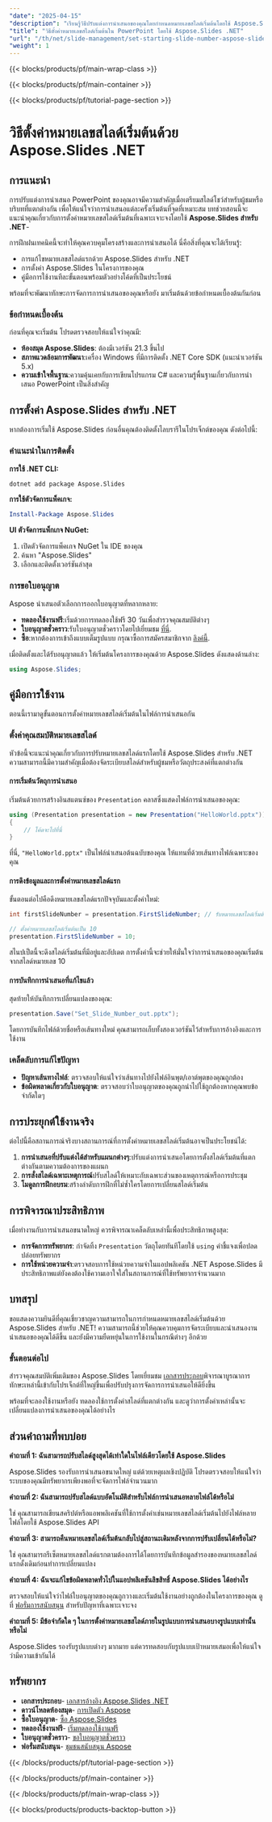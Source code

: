 ```yaml
---
"date": "2025-04-15"
"description": "เรียนรู้วิธีปรับแต่งการนำเสนอของคุณโดยกำหนดหมายเลขสไลด์เริ่มต้นโดยใช้ Aspose.Slides สำหรับ .NET คู่มือนี้ประกอบด้วยแนวทางทีละขั้นตอนและตัวอย่างโค้ด"
"title": "วิธีตั้งค่าหมายเลขสไลด์เริ่มต้นใน PowerPoint โดยใช้ Aspose.Slides .NET"
"url": "/th/net/slide-management/set-starting-slide-number-aspose-slides-net/"
"weight": 1
---
```


{{< blocks/products/pf/main-wrap-class >}}

{{< blocks/products/pf/main-container >}}

{{< blocks/products/pf/tutorial-page-section >}}
# วิธีตั้งค่าหมายเลขสไลด์เริ่มต้นด้วย Aspose.Slides .NET

## การแนะนำ

การปรับแต่งการนำเสนอ PowerPoint ของคุณอาจมีความสำคัญเมื่อเตรียมสไลด์โชว์สำหรับผู้ชมหรือบริบทที่แตกต่างกัน เพื่อให้แน่ใจว่าการนำเสนอแต่ละครั้งเริ่มต้นที่จุดที่เหมาะสม บทช่วยสอนนี้จะแนะนำคุณเกี่ยวกับการตั้งค่าหมายเลขสไลด์เริ่มต้นที่เฉพาะเจาะจงโดยใช้ **Aspose.Slides สำหรับ .NET**-

การฝึกฝนเทคนิคนี้จะทำให้คุณควบคุมโครงสร้างและการนำเสนอได้ นี่คือสิ่งที่คุณจะได้เรียนรู้:

- การแก้ไขหมายเลขสไลด์แรกด้วย Aspose.Slides สำหรับ .NET
- การตั้งค่า Aspose.Slides ในโครงการของคุณ
- คู่มือการใช้งานทีละขั้นตอนพร้อมตัวอย่างโค้ดที่เป็นประโยชน์

พร้อมที่จะพัฒนาทักษะการจัดการการนำเสนอของคุณหรือยัง มาเริ่มต้นด้วยข้อกำหนดเบื้องต้นกันก่อน

### ข้อกำหนดเบื้องต้น

ก่อนที่คุณจะเริ่มต้น โปรดตรวจสอบให้แน่ใจว่าคุณมี:

- **ห้องสมุด Aspose.Slides**: ต้องมีเวอร์ชัน 21.3 ขึ้นไป
- **สภาพแวดล้อมการพัฒนา**:เครื่อง Windows ที่มีการติดตั้ง .NET Core SDK (แนะนำเวอร์ชัน 5.x)
- **ความเข้าใจพื้นฐาน**:ความคุ้นเคยกับการเขียนโปรแกรม C# และความรู้พื้นฐานเกี่ยวกับการนำเสนอ PowerPoint เป็นสิ่งสำคัญ

## การตั้งค่า Aspose.Slides สำหรับ .NET

หากต้องการเริ่มใช้ Aspose.Slides ก่อนอื่นคุณต้องติดตั้งไลบรารีในโปรเจ็กต์ของคุณ ดังต่อไปนี้:

### คำแนะนำในการติดตั้ง

**การใช้ .NET CLI:**

```bash
dotnet add package Aspose.Slides
```

**การใช้ตัวจัดการแพ็คเกจ:**

```powershell
Install-Package Aspose.Slides
```

**UI ตัวจัดการแพ็กเกจ NuGet:**

1. เปิดตัวจัดการแพ็คเกจ NuGet ใน IDE ของคุณ
2. ค้นหา "Aspose.Slides"
3. เลือกและติดตั้งเวอร์ชันล่าสุด

### การขอใบอนุญาต

Aspose นำเสนอตัวเลือกการออกใบอนุญาตที่หลากหลาย:

- **ทดลองใช้งานฟรี**:เริ่มด้วยการทดลองใช้ฟรี 30 วันเพื่อสำรวจคุณสมบัติต่างๆ
- **ใบอนุญาตชั่วคราว**:รับใบอนุญาตชั่วคราวโดยไปเยี่ยมชม [ที่นี่](https://purchase-aspose.com/temporary-license/).
- **ซื้อ**:หากต้องการเข้าถึงแบบเต็มรูปแบบ กรุณาซื้อการสมัครสมาชิกจาก [ลิงค์นี้](https://purchase-aspose.com/buy).

เมื่อติดตั้งและได้รับอนุญาตแล้ว ให้เริ่มต้นโครงการของคุณด้วย Aspose.Slides ดังแสดงด้านล่าง:

```csharp
using Aspose.Slides;
```

## คู่มือการใช้งาน

ตอนนี้เรามาดูขั้นตอนการตั้งค่าหมายเลขสไลด์เริ่มต้นในไฟล์การนำเสนอกัน

### ตั้งค่าคุณสมบัติหมายเลขสไลด์

หัวข้อนี้จะแนะนำคุณเกี่ยวกับการปรับหมายเลขสไลด์แรกโดยใช้ Aspose.Slides สำหรับ .NET ความสามารถนี้มีความสำคัญเมื่อต้องจัดระเบียบสไลด์สำหรับผู้ชมหรือวัตถุประสงค์ที่แตกต่างกัน

#### การเริ่มต้นวัตถุการนำเสนอ

เริ่มต้นด้วยการสร้างอินสแตนซ์ของ `Presentation` คลาสซึ่งแสดงไฟล์การนำเสนอของคุณ:

```csharp
using (Presentation presentation = new Presentation("HelloWorld.pptx"))
{
    // โค้ดจะไปที่นี่
}
```

ที่นี่, `"HelloWorld.pptx"` เป็นไฟล์นำเสนอต้นฉบับของคุณ ให้แทนที่ด้วยเส้นทางไฟล์เฉพาะของคุณ

#### การดึงข้อมูลและการตั้งค่าหมายเลขสไลด์แรก

ขั้นตอนต่อไปคือดึงหมายเลขสไลด์แรกปัจจุบันและตั้งค่าใหม่:

```csharp
int firstSlideNumber = presentation.FirstSlideNumber; // รับหมายเลขสไลด์เริ่มต้นปัจจุบัน

// ตั้งค่าหมายเลขสไลด์เริ่มต้นเป็น 10
presentation.FirstSlideNumber = 10;
```

สไนปเป็ตนี้จะดึงสไลด์เริ่มต้นที่มีอยู่และอัปเดต การตั้งค่านี้จะช่วยให้มั่นใจว่าการนำเสนอของคุณเริ่มต้นจากสไลด์หมายเลข 10

#### การบันทึกการนำเสนอที่แก้ไขแล้ว

สุดท้ายให้บันทึกการเปลี่ยนแปลงของคุณ:

```csharp
presentation.Save("Set_Slide_Number_out.pptx");
```

โดยการบันทึกไฟล์ด้วยชื่อหรือเส้นทางใหม่ คุณสามารถเก็บทั้งสองเวอร์ชันไว้สำหรับการอ้างอิงและการใช้งาน

### เคล็ดลับการแก้ไขปัญหา

- **ปัญหาเส้นทางไฟล์**: ตรวจสอบให้แน่ใจว่าเส้นทางไปยังไฟล์อินพุต/เอาต์พุตของคุณถูกต้อง
- **ข้อผิดพลาดเกี่ยวกับใบอนุญาต**: ตรวจสอบว่าใบอนุญาตของคุณถูกนำไปใช้ถูกต้องหากคุณพบข้อจำกัดใดๆ

## การประยุกต์ใช้งานจริง

ต่อไปนี้คือสถานการณ์จริงบางสถานการณ์ที่การตั้งค่าหมายเลขสไลด์เริ่มต้นอาจเป็นประโยชน์ได้:

1. **การนำเสนอที่ปรับแต่งได้สำหรับแผนกต่างๆ**:ปรับแต่งการนำเสนอโดยการตั้งสไลด์เริ่มต้นที่แตกต่างกันตามความต้องการของแผนก
2. **การสั่งสไลด์เฉพาะเหตุการณ์**ปรับสไลด์ให้เหมาะกับเฉพาะส่วนของเหตุการณ์หรือการประชุม
3. **โมดูลการฝึกอบรม**:สร้างลำดับการฝึกที่ไม่ซ้ำใครโดยการเปลี่ยนสไลด์เริ่มต้น

## การพิจารณาประสิทธิภาพ

เมื่อทำงานกับการนำเสนอขนาดใหญ่ ควรพิจารณาเคล็ดลับเหล่านี้เพื่อประสิทธิภาพสูงสุด:

- **การจัดการทรัพยากร**: กำจัดทิ้ง `Presentation` วัตถุโดยทันทีโดยใช้ `using` คำชี้แจงเพื่อปลดปล่อยทรัพยากร
- **การใช้หน่วยความจำ**:ตรวจสอบการใช้หน่วยความจำในแอปพลิเคชัน .NET Aspose.Slides มีประสิทธิภาพแต่ยังคงต้องใช้ความเอาใจใส่ในสถานการณ์ที่ใช้ทรัพยากรจำนวนมาก

## บทสรุป

ขอแสดงความยินดีที่คุณเชี่ยวชาญความสามารถในการกำหนดหมายเลขสไลด์เริ่มต้นด้วย Aspose.Slides สำหรับ .NET! ความสามารถนี้ช่วยให้คุณควบคุมการจัดระเบียบและนำเสนองานนำเสนอของคุณได้ดีขึ้น และยังมีความยืดหยุ่นในการใช้งานในกรณีต่างๆ อีกด้วย

### ขั้นตอนต่อไป

สำรวจคุณสมบัติเพิ่มเติมของ Aspose.Slides โดยเยี่ยมชม [เอกสารประกอบ](https://reference.aspose.com/slides/net/)พิจารณาบูรณาการทักษะเหล่านี้เข้ากับโปรเจ็กต์ที่ใหญ่ขึ้นเพื่อปรับปรุงการจัดการการนำเสนอให้ดียิ่งขึ้น

พร้อมที่จะลองใช้งานหรือยัง ทดลองใช้การตั้งค่าสไลด์ที่แตกต่างกัน และดูว่าการตั้งค่าเหล่านั้นจะเปลี่ยนแปลงการนำเสนอของคุณได้อย่างไร

## ส่วนคำถามที่พบบ่อย

**คำถามที่ 1: ฉันสามารถปรับสไลด์สูงสุดได้เท่าใดในไฟล์เดียวโดยใช้ Aspose.Slides**

Aspose.Slides รองรับการนำเสนอขนาดใหญ่ แต่ด้วยเหตุผลเชิงปฏิบัติ โปรดตรวจสอบให้แน่ใจว่าระบบของคุณมีทรัพยากรเพียงพอที่จะจัดการไฟล์จำนวนมาก

**คำถามที่ 2: ฉันสามารถปรับสไลด์แบบอัตโนมัติสำหรับไฟล์การนำเสนอหลายไฟล์ได้หรือไม่**

ใช่ คุณสามารถเขียนสคริปต์หรือแอพพลิเคชันที่ใช้การตั้งค่าเช่นหมายเลขสไลด์เริ่มต้นไปยังไฟล์หลายไฟล์โดยใช้ Aspose.Slides API

**คำถามที่ 3: สามารถคืนหมายเลขสไลด์เริ่มต้นกลับไปสู่สถานะเดิมหลังจากการปรับเปลี่ยนได้หรือไม่?**

ใช่ คุณสามารถรีเซ็ตหมายเลขสไลด์แรกตามต้องการได้โดยการบันทึกข้อมูลสำรองของหมายเลขสไลด์แรกดั้งเดิมก่อนทำการเปลี่ยนแปลง

**คำถามที่ 4: ฉันจะแก้ไขข้อผิดพลาดทั่วไปในแอปพลิเคชันลิขสิทธิ์ Aspose.Slides ได้อย่างไร**

ตรวจสอบให้แน่ใจว่าไฟล์ใบอนุญาตของคุณถูกวางและเริ่มต้นใช้งานอย่างถูกต้องในโครงการของคุณ ดูที่ [ฟอรั่มการสนับสนุน](https://forum.aspose.com/c/slides/11) สำหรับปัญหาที่เฉพาะเจาะจง

**คำถามที่ 5: มีข้อจำกัดใด ๆ ในการตั้งค่าหมายเลขสไลด์ภายในรูปแบบการนำเสนอบางรูปแบบเท่านั้นหรือไม่**

Aspose.Slides รองรับรูปแบบต่างๆ มากมาย แต่ควรทดสอบกับรูปแบบเป้าหมายเสมอเพื่อให้แน่ใจว่ามีความเข้ากันได้

## ทรัพยากร

- **เอกสารประกอบ**- [เอกสารอ้างอิง Aspose.Slides .NET](https://reference.aspose.com/slides/net/)
- **ดาวน์โหลดห้องสมุด**- [การเปิดตัว Aspose](https://releases.aspose.com/slides/net/)
- **ซื้อใบอนุญาต**- [ซื้อ Aspose.Slides](https://purchase.aspose.com/buy)
- **ทดลองใช้งานฟรี**- [เริ่มทดลองใช้งานฟรี](https://releases.aspose.com/slides/net/)
- **ใบอนุญาตชั่วคราว**- [ขอใบอนุญาตชั่วคราว](https://purchase.aspose.com/temporary-license/)
- **ฟอรั่มสนับสนุน**- [ชุมชนสนับสนุน Aspose](https://forum.aspose.com/c/slides/11)

{{< /blocks/products/pf/tutorial-page-section >}}

{{< /blocks/products/pf/main-container >}}

{{< /blocks/products/pf/main-wrap-class >}}

{{< blocks/products/products-backtop-button >}}